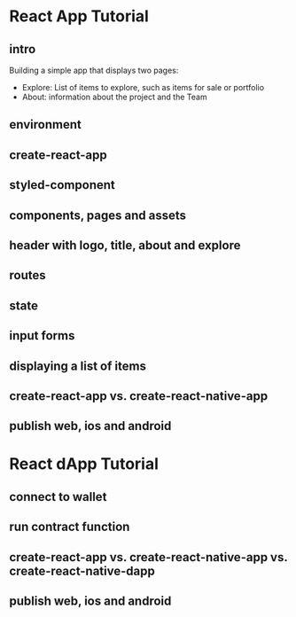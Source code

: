 # React App Tutorial
## intro
Building a simple app that displays two pages:
- Explore: List of items to explore, such as items for sale or portfolio
- About: information about the project and the Team

## environment
## create-react-app
## styled-component
## components, pages and assets
## header with logo, title, about and explore
## routes
## state
## input forms
## displaying a list of items
## create-react-app vs. create-react-native-app
## publish web, ios and android

# React dApp Tutorial
## connect to wallet
## run contract function
## create-react-app vs. create-react-native-app vs. create-react-native-dapp
## publish web, ios and android
